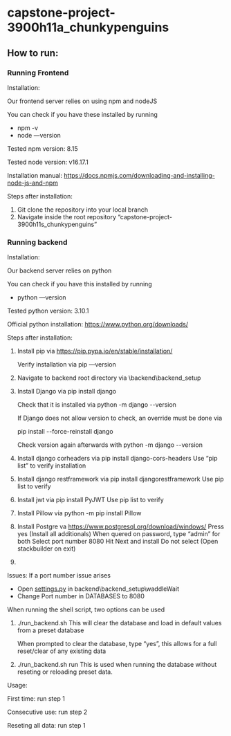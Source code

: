 ﻿# capstone-project-3900h11a_chunkypenguins

## How to run:

### Running Frontend

Installation:

Our frontend server relies on using npm and nodeJS

You can check if you have these installed by running

- npm -v
- node —version

Tested npm version: 8.15

Tested node version: v16.17.1

Installation manual: https://docs.npmjs.com/downloading-and-installing-node-js-and-npm

Steps after installation:

1. Git clone the repository into your local branch
2. Navigate inside the root repository “capstone-project-3900h11s_chunkypenguins”

### Running backend

Installation:

Our backend server relies on python

You can check if you have this installed by running

- python —version

Tested python version: 3.10.1

Official python installation: https://www.python.org/downloads/

Steps after installation:

1. Install pip via https://pip.pypa.io/en/stable/installation/
    
    Verify installation via pip —version
    
2. Navigate to backend root directory via \backend\backend_setup
3. Install Django via pip install django
    
    Check that it is installed via python -m django --version
    
    If Django does not allow version to check, an override must be done via
    
    pip install --force-reinstall django
    
    Check version again afterwards with python -m django --version
    
4. Install django corheaders via pip install django-cors-headers
Use “pip list” to verify installation
5. Install django restframework via pip install djangorestframework
Use pip list to verify
6. Install jwt via pip install PyJWT
Use pip list to verify
7. Install Pillow via python -m pip install Pillow
8. Install Postgre va https://www.postgresql.org/download/windows/
Press yes (Install all additionals)
When quered on password, type “admin” for both
Select port number 8080
Hit Next and install
Do not select (Open stackbuilder on exit)
9. 

Issues: If a port number issue arises

- Open [settings.py](http://settings.py) in backend\backend_setup\waddleWait
- Change Port number in DATABASES to 8080

When running the shell script, two options can be used

1. ./run_backend.sh
This will clear the database and load in default values from a preset database
    
    When prompted to clear the database, type “yes”, this allows for a full reset/clear of any existing data
    
2. ./run_backend.sh run
This is used when running the database without reseting or reloading preset data.

Usage:

First time: run step 1

Consecutive use: run step 2

Reseting all data: run step 1